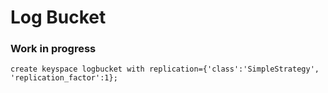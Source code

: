 # Log Bucket

### Work in progress


```cassandraql
create keyspace logbucket with replication={'class':'SimpleStrategy', 'replication_factor':1};
```
